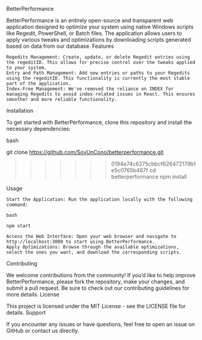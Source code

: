 BetterPerformance

BetterPerformance is an entirely open-source and transparent web application designed to optimize your system using native Windows scripts like Regedit, PowerShell, or Batch files. The application allows users to apply various tweaks and optimizations by downloading scripts generated based on data from our database.
Features

    Regedits Management: Create, update, or delete Regedit entries using the regeditID. This allows for precise control over the tweaks applied to your system.
    Entry and Path Management: Add new entries or paths to your Regedits using the regeditID. This functionality is currently the most stable part of the application.
    Index-Free Management: We've removed the reliance on INDEX for managing Regedits to avoid index-related issues in React. This ensures smoother and more reliable functionality.

Installation

To get started with BetterPerformance, clone this repository and install the necessary dependencies:

bash

git clone https://github.com/SoyUnCono/betterperformance.git

> > > > > > > 0194e74c6275cbbcf626472179b1e5c0765b467f
> > > > > > > cd betterperformance
> > > > > > > npm install

Usage

    Start the Application: Run the application locally with the following command:

    bash

    npm start

    Access the Web Interface: Open your web browser and navigate to http://localhost:3000 to start using BetterPerformance.
    Apply Optimizations: Browse through the available optimizations, select the ones you want, and download the corresponding scripts.

Contributing

We welcome contributions from the community! If you’d like to help improve BetterPerformance, please fork the repository, make your changes, and submit a pull request. Be sure to check out our contributing guidelines for more details.
License

This project is licensed under the MIT License - see the LICENSE file for details.
Support

If you encounter any issues or have questions, feel free to open an issue on GitHub or contact us directly.
